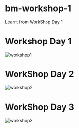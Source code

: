 # bm-workshop-1
Learnt from WorkShop
Day 1
# Workshop Day 1
![workshop1](https://github.com/Gourav560/bm-workshop-1/assets/140396127/758c9ce6-d33c-48f6-b44f-4108662463e5)


# WorkShop Day 2
![workshop2](https://github.com/Gourav560/bm-workshop-1/assets/140396127/35176224-f425-40b2-961e-cc950dbc2761)

# WorkShop Day 3
![workshop3](https://github.com/Gourav560/bm-workshop-1/assets/140396127/8173ad73-bd0d-4b9a-9c28-1117ca6912fb)
